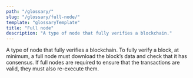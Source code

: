 ```yaml
---
path: "/glossary/"
slug: "/glossary/full-node/"
template: "glossaryTemplate"
title: "Full node"
description: "A type of node that fully verifies a blockchain."
---
```


A type of node that fully verifies a blockchain. To fully verify a block, at minimum, a full node must download the block’s data and check that it has consensus. If full nodes are required to ensure that the transactions are valid, they must also re-execute them.